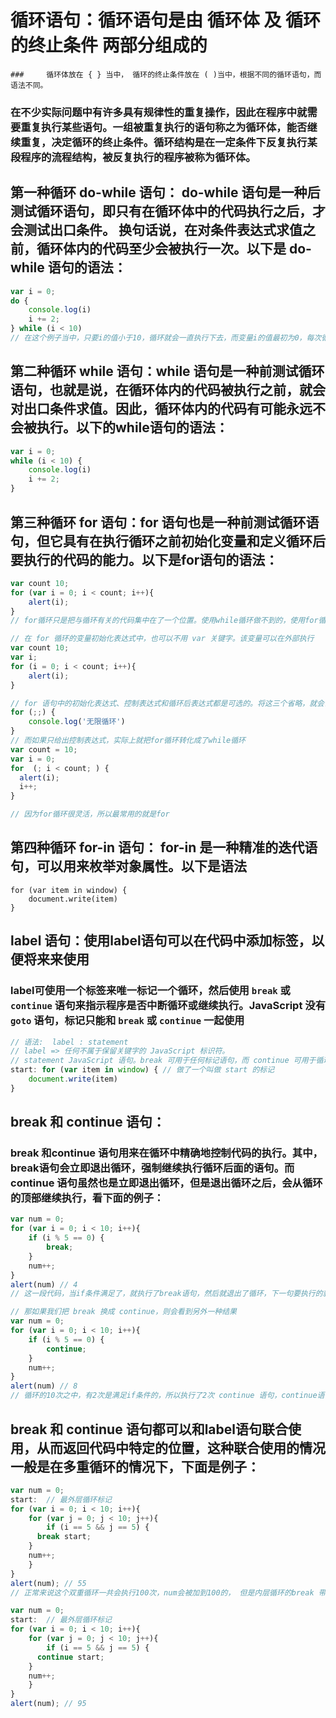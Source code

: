 # 循环语句：循环语句是由 循环体 及 循环的终止条件 两部分组成的

	### 	循环体放在 { } 当中， 循环的终止条件放在 ( )当中，根据不同的循环语句，而语法不同。

### 	在不少实际问题中有许多具有规律性的重复操作，因此在程序中就需要重复执行某些语句。一组被重复执行的语句称之为循环体，能否继续重复，决定循环的终止条件。循环结构是在一定条件下反复执行某段程序的流程结构，被反复执行的程序被称为循环体。  

## 第一种循环 do-while 语句： do-while 语句是一种后测试循环语句，即只有在循环体中的代码执行之后，才会测试出口条件。 换句话说，在对条件表达式求值之前，循环体内的代码至少会被执行一次。以下是 do-while 语句的语法：

```javascript
var i = 0;
do {
	console.log(i)
	i += 2;
} while (i < 10)
// 在这个例子当中，只要i的值小于10，循环就会一直执行下去，而变量i的值最初为0，每次循环都会递增2.
```

## 第二种循环 while 语句：while 语句是一种前测试循环语句，也就是说，在循环体内的代码被执行之前，就会对出口条件求值。因此，循环体内的代码有可能永远不会被执行。以下的while语句的语法：

```javascript
var i = 0;
while (i < 10) {
	console.log(i)
	i += 2;
}
```

## 第三种循环 for 语句：for 语句也是一种前测试循环语句，但它具有在执行循环之前初始化变量和定义循环后要执行的代码的能力。以下是for语句的语法：

```javascript
var count 10;
for (var i = 0; i < count; i++){
	alert(i);
}
// for循环只是把与循环有关的代码集中在了一个位置。使用while循环做不到的，使用for循环同样做不到；
```

```javascript
// 在 for 循环的变量初始化表达式中，也可以不用 var 关键字。该变量可以在外部执行
var count 10;
var i;
for (i = 0; i < count; i++){
	alert(i);
}
```

```javascript
// for 语句中的初始化表达式、控制表达式和循环后表达式都是可选的。将这三个省略，就会创建一个无限循环
for (;;) {
	console.log('无限循环')
}
// 而如果只给出控制表达式，实际上就把for循环转化成了while循环
var count = 10;
var i = 0;
for  (; i < count; ) {
  alert(i);
  i++;
}

// 因为for循环很灵活，所以最常用的就是for
```

## 第四种循环 for-in 语句： for-in 是一种精准的迭代语句，可以用来枚举对象属性。以下是语法

```
for (var item in window) {
	document.write(item)
}
```

## label 语句：使用label语句可以在代码中添加标签，以便将来来使用

### label可使用一个标签来唯一标记一个循环，然后使用 `break` 或 `continue` 语句来指示程序是否中断循环或继续执行。JavaScript 没有 `goto` 语句，标记只能和 `break` 或 `continue` 一起使用

```javascript
// 语法:  label : statement
// label => 任何不属于保留关键字的 JavaScript 标识符。
// statement JavaScript 语句。break 可用于任何标记语句，而 continue 可用于循环标记语句。
start: for (var item in window) { // 做了一个叫做 start 的标记
	document.write(item)
}
```

## break 和 continue 语句：

### break 和continue 语句用来在循环中精确地控制代码的执行。其中，break语句会立即退出循环，强制继续执行循环后面的语句。而continue 语句虽然也是立即退出循环，但是退出循环之后，会从循环的顶部继续执行，看下面的例子：

```javascript
var num = 0;
for (var i = 0; i < 10; i++){
	if (i % 5 == 0) {
		break;
	}
	num++;
}
alert(num) // 4
// 这一段代码，当if条件满足了，就执行了break语句，然后就退出了循环，下一句要执行的就是 alert(num)，这时候循环只执行了4次就被中断了，所以num的值是4，而不是10
```

```javascript
// 那如果我们把 break 换成 continue，则会看到另外一种结果
var num = 0;
for (var i = 0; i < 10; i++){
	if (i % 5 == 0) {
		continue;
	}
	num++;
}
alert(num) // 8
// 循环的10次之中，有2次是满足if条件的，所以执行了2次 continue 语句，continue语句是退出循环之后，会从循环的顶部继续执行下一次循环，所以执行了continue的那两次，循环被中断了，在continue下面的num++ 没有被执行，所以10次循环中 num++ 只执行了8次
```

## break 和 continue 语句都可以和label语句联合使用，从而返回代码中特定的位置，这种联合使用的情况一般是在多重循环的情况下，下面是例子：

```javascript
var num = 0;
start:  // 最外层循环标记
for (var i = 0; i < 10; i++){
	for (var j = 0; j < 10; j++){
		if (i == 5 && j == 5) {
      break start;
    }
    num++;
	}
}
alert(num); // 55
// 正常来说这个双重循环一共会执行100次，num会被加到100的， 但是内层循环的break 带了一个参数：要返回的标签(label); 因为这个标签是在外层for循环之外的，所以这个break执行之后 不仅仅中断了内层循环，也中断了外层循环，所以当 i 和 j 都等于5的时候，num正好等于55
```

```javascript
var num = 0;
start:  // 最外层循环标记
for (var i = 0; i < 10; i++){
	for (var j = 0; j < 10; j++){
		if (i == 5 && j == 5) {
      continue start;
    }
    num++;
	}
}
alert(num); // 95
```

